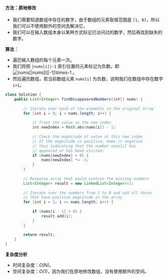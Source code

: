 
####  方法：原地修改
- 我们需要知道数组中存在的数字，由于数组的元素取值范围是 `[1, N]`，所以我们可以不使用额外的空间去解决它。
- 我们可以在输入数组本身以某种方式标记已访问过的数字，然后再找到缺失的数字。

**算法：**
- 遍历输入数组的每个元素一次。
- 我们将把 `|nums[i]|-1` 索引位置的元素标记为负数。即 ![nums\[|nums\[i\]|-1\]\times-1 ](./p__nums_|nums_i__|-_1__times_-1_.png)  。
- 然后遍历数组，若当前数组元素 `nums[i]` 为负数，说明我们在数组中存在数字 `i+1`。

   

```java [solution2-Java]
class Solution {
    public List<Integer> findDisappearedNumbers(int[] nums) {
        
        // Iterate over each of the elements in the original array
        for (int i = 0; i < nums.length; i++) {
            
            // Treat the value as the new index
            int newIndex = Math.abs(nums[i]) - 1;
            
            // Check the magnitude of value at this new index
            // If the magnitude is positive, make it negative 
            // thus indicating that the number nums[i] has 
            // appeared or has been visited.
            if (nums[newIndex] > 0) {
                nums[newIndex] *= -1;
            }
        }
        
        // Response array that would contain the missing numbers
        List<Integer> result = new LinkedList<Integer>();
        
        // Iterate over the numbers from 1 to N and add all those
        // that have positive magnitude in the array
        for (int i = 1; i <= nums.length; i++) {
            
            if (nums[i - 1] > 0) {
                result.add(i);
            }
        }
        
        return result;
    }
}
```

**复杂度分析**

* 时间复杂度：*O(N)*。
* 空间复杂度：*O(1)*，因为我们在原地修改数组，没有使用额外的空间。